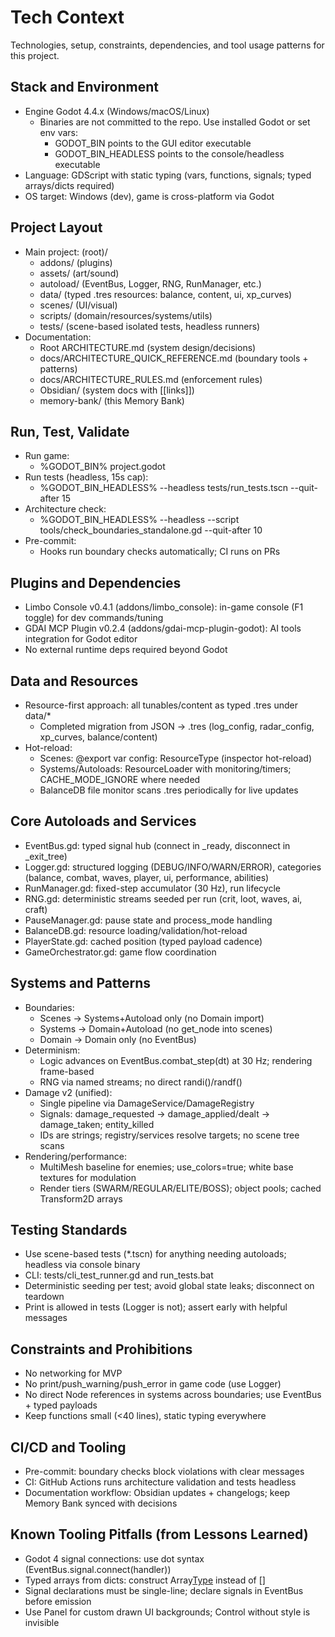# Tech Context

Technologies, setup, constraints, dependencies, and tool usage patterns for this project.

## Stack and Environment
- Engine Godot 4.4.x (Windows/macOS/Linux)
  - Binaries are not committed to the repo. Use installed Godot or set env vars:
    - GODOT_BIN points to the GUI editor executable
    - GODOT_BIN_HEADLESS points to the console/headless executable
- Language: GDScript with static typing (vars, functions, signals; typed arrays/dicts required)
- OS target: Windows (dev), game is cross-platform via Godot

## Project Layout
- Main project: (root)/
  - addons/ (plugins)
  - assets/ (art/sound)
  - autoload/ (EventBus, Logger, RNG, RunManager, etc.)
  - data/ (typed .tres resources: balance, content, ui, xp_curves)
  - scenes/ (UI/visual)
  - scripts/ (domain/resources/systems/utils)
  - tests/ (scene-based isolated tests, headless runners)
- Documentation:
  - Root ARCHITECTURE.md (system design/decisions)
  - docs/ARCHITECTURE_QUICK_REFERENCE.md (boundary tools + patterns)
  - docs/ARCHITECTURE_RULES.md (enforcement rules)
  - Obsidian/ (system docs with [[links]])
  - memory-bank/ (this Memory Bank)

## Run, Test, Validate
- Run game:
  - %GODOT_BIN% project.godot
- Run tests (headless, 15s cap):
  - %GODOT_BIN_HEADLESS% --headless tests/run_tests.tscn --quit-after 15
- Architecture check:
  - %GODOT_BIN_HEADLESS% --headless --script tools/check_boundaries_standalone.gd --quit-after 10
- Pre-commit:
  - Hooks run boundary checks automatically; CI runs on PRs

## Plugins and Dependencies
- Limbo Console v0.4.1 (addons/limbo_console): in-game console (F1 toggle) for dev commands/tuning
- GDAI MCP Plugin v0.2.4 (addons/gdai-mcp-plugin-godot): AI tools integration for Godot editor
- No external runtime deps required beyond Godot

## Data and Resources
- Resource-first approach: all tunables/content as typed .tres under data/*
  - Completed migration from JSON → .tres (log_config, radar_config, xp_curves, balance/content)
- Hot-reload:
  - Scenes: @export var config: ResourceType (inspector hot-reload)
  - Systems/Autoloads: ResourceLoader with monitoring/timers; CACHE_MODE_IGNORE where needed
  - BalanceDB file monitor scans .tres periodically for live updates

## Core Autoloads and Services
- EventBus.gd: typed signal hub (connect in _ready, disconnect in _exit_tree)
- Logger.gd: structured logging (DEBUG/INFO/WARN/ERROR), categories (balance, combat, waves, player, ui, performance, abilities)
- RunManager.gd: fixed-step accumulator (30 Hz), run lifecycle
- RNG.gd: deterministic streams seeded per run (crit, loot, waves, ai, craft)
- PauseManager.gd: pause state and process_mode handling
- BalanceDB.gd: resource loading/validation/hot-reload
- PlayerState.gd: cached position (typed payload cadence)
- GameOrchestrator.gd: game flow coordination

## Systems and Patterns
- Boundaries:
  - Scenes → Systems+Autoload only (no Domain import)
  - Systems → Domain+Autoload (no get_node into scenes)
  - Domain → Domain only (no EventBus)
- Determinism:
  - Logic advances on EventBus.combat_step(dt) at 30 Hz; rendering frame-based
  - RNG via named streams; no direct randi()/randf()
- Damage v2 (unified):
  - Single pipeline via DamageService/DamageRegistry
  - Signals: damage_requested → damage_applied/dealt → damage_taken; entity_killed
  - IDs are strings; registry/services resolve targets; no scene tree scans
- Rendering/performance:
  - MultiMesh baseline for enemies; use_colors=true; white base textures for modulation
  - Render tiers (SWARM/REGULAR/ELITE/BOSS); object pools; cached Transform2D arrays

## Testing Standards
- Use scene-based tests (*.tscn) for anything needing autoloads; headless via console binary
- CLI: tests/cli_test_runner.gd and run_tests.bat
- Deterministic seeding per test; avoid global state leaks; disconnect on teardown
- Print is allowed in tests (Logger is not); assert early with helpful messages

## Constraints and Prohibitions
- No networking for MVP
- No print/push_warning/push_error in game code (use Logger)
- No direct Node references in systems across boundaries; use EventBus + typed payloads
- Keep functions small (<40 lines), static typing everywhere

## CI/CD and Tooling
- Pre-commit: boundary checks block violations with clear messages
- CI: GitHub Actions runs architecture validation and tests headless
- Documentation workflow: Obsidian updates + changelogs; keep Memory Bank synced with decisions

## Known Tooling Pitfalls (from Lessons Learned)
- Godot 4 signal connections: use dot syntax (EventBus.signal.connect(handler))
- Typed arrays from dicts: construct Array[Type]() instead of []
- Signal declarations must be single-line; declare signals in EventBus before emission
- Use Panel for custom drawn UI backgrounds; Control without style is invisible
